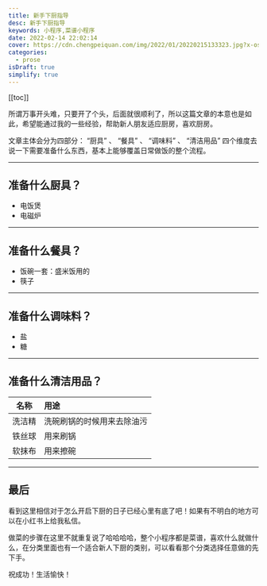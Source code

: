 ```yaml
---
title: 新手下厨指导
desc: 新手下厨指导
keywords: 小程序,菜谱小程序
date: 2022-02-14 22:02:14
cover: https://cdn.chengpeiquan.com/img/2022/01/20220215133323.jpg?x-oss-process=image/interlace,1
categories:
  - prose
isDraft: true
simplify: true
---
```


[[toc]]

所谓万事开头难，只要开了个头，后面就很顺利了，所以这篇文章的本意也是如此，希望能通过我的一些经验，帮助新人朋友适应厨房，喜欢厨房。

文章主体会分为四部分： “厨具” 、 “餐具” 、 “调味料” 、 “清洁用品” 四个维度去说一下需要准备什么东西，基本上能够覆盖日常做饭的整个流程。

---

## 准备什么厨具？

- 电饭煲
- 电磁炉

---

## 准备什么餐具？

- 饭碗一套：盛米饭用的
- 筷子

---

## 准备什么调味料？

- 盐
- 糖

---

## 准备什么清洁用品？

名称|用途
:-:|:--
洗洁精|洗碗刷锅的时候用来去除油污
铁丝球|用来刷锅
软抹布|用来擦碗

---

## 最后

看到这里相信对于怎么开启下厨的日子已经心里有底了吧！如果有不明白的地方可以在小红书上给我私信。

做菜的步骤在这里不就重复说了哈哈哈哈，整个小程序都是菜谱，喜欢什么就做什么，在分类里面也有一个适合新人下厨的类别，可以看看那个分类选择任意做的先下手。

祝成功！生活愉快！

